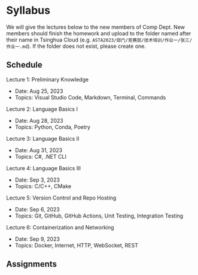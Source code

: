 # Syllabus

We will give the lectures below to the new members of Comp Dept. New members should finish the homework and upload to the folder named after their name in Tsinghua Cloud (e.g. `ASTA2023/部门/竞赛部/技术培训/作业一/张三/作业一.md`). If the folder does not exist, please create one.

## Schedule

Lecture 1: Preliminary Knowledge
- Date: Aug 25, 2023
- Topics: Visual Studio Code, Markdown, Terminal, Commands

Lecture 2: Language Basics I
- Date: Aug 28, 2023
- Topics: Python, Conda, Poetry

Lecture 3: Language Basics II
- Date: Aug 31, 2023
- Topics: C#, .NET CLI

Lecture 4: Language Basics III
- Date: Sep 3, 2023
- Topics: C/C++, CMake

Lecture 5: Version Control and Repo Hosting
- Date: Sep 6, 2023
- Topics: Git, GitHub, GitHub Actions, Unit Testing, Integration Testing

Lecture 6: Containerization and Networking
- Date: Sep 9, 2023
- Topics: Docker, Internet, HTTP, WebSocket, REST

## Assignments


